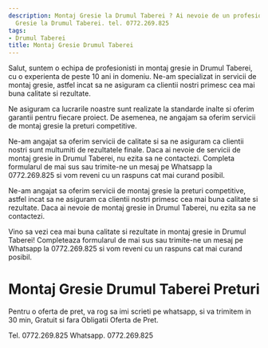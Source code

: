 ```yaml
---
description: Montaj Gresie la Drumul Taberei ? Ai nevoie de un profesionist in Montaj
  Gresie la Drumul Taberei. tel. 0772.269.825
tags:
- Drumul Taberei
title: Montaj Gresie Drumul Taberei
---
```



Salut, suntem o echipa de profesionisti in montaj gresie in Drumul Taberei, cu o experienta de peste 10 ani in domeniu. Ne-am specializat in servicii de montaj gresie, astfel incat sa ne asiguram ca clientii nostri primesc cea mai buna calitate si rezultate.

Ne asiguram ca lucrarile noastre sunt realizate la standarde inalte si oferim garantii pentru fiecare proiect. De asemenea, ne angajam sa oferim servicii de montaj gresie la preturi competitive.

Ne-am angajat sa oferim servicii de calitate si sa ne asiguram ca clientii nostri sunt multumiti de rezultatele finale. Daca ai nevoie de servicii de montaj gresie in Drumul Taberei, nu ezita sa ne contactezi. Completa formularul de mai sus sau trimite-ne un mesaj pe Whatsapp la 0772.269.825 si vom reveni cu un raspuns cat mai curand posibil. 

Ne-am angajat sa oferim servicii de montaj gresie la preturi competitive, astfel incat sa ne asiguram ca clientii nostri primesc cea mai buna calitate si rezultate. Daca ai nevoie de montaj gresie in Drumul Taberei, nu ezita sa ne contactezi. 

Vino sa vezi cea mai buna calitate si rezultate in montaj gresie in Drumul Taberei! Completeaza formularul de mai sus sau trimite-ne un mesaj pe Whatsapp la 0772.269.825 si vom reveni cu un raspuns cat mai curand posibil.

# Montaj Gresie Drumul Taberei Preturi
Pentru o oferta de pret, va rog sa imi scrieti pe whatsapp, si va trimitem in 30 min, Gratuit si fara Obligatii Oferta de Pret.

Tel. 0772.269.825
Whatsapp. 0772.269.825